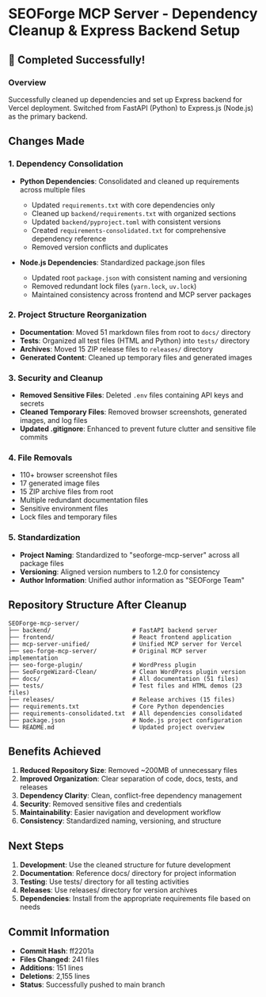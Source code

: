 # SEOForge MCP Server - Dependency Cleanup & Express Backend Setup

## 🎉 Completed Successfully!

### Overview
Successfully cleaned up dependencies and set up Express backend for Vercel deployment. Switched from FastAPI (Python) to Express.js (Node.js) as the primary backend.

## Changes Made

### 1. Dependency Consolidation
- **Python Dependencies**: Consolidated and cleaned up requirements across multiple files
  - Updated `requirements.txt` with core dependencies only
  - Cleaned up `backend/requirements.txt` with organized sections
  - Updated `backend/pyproject.toml` with consistent versions
  - Created `requirements-consolidated.txt` for comprehensive dependency reference
  - Removed version conflicts and duplicates

- **Node.js Dependencies**: Standardized package.json files
  - Updated root `package.json` with consistent naming and versioning
  - Removed redundant lock files (`yarn.lock`, `uv.lock`)
  - Maintained consistency across frontend and MCP server packages

### 2. Project Structure Reorganization
- **Documentation**: Moved 51 markdown files from root to `docs/` directory
- **Tests**: Organized all test files (HTML and Python) into `tests/` directory
- **Archives**: Moved 15 ZIP release files to `releases/` directory
- **Generated Content**: Cleaned up temporary files and generated images

### 3. Security and Cleanup
- **Removed Sensitive Files**: Deleted `.env` files containing API keys and secrets
- **Cleaned Temporary Files**: Removed browser screenshots, generated images, and log files
- **Updated .gitignore**: Enhanced to prevent future clutter and sensitive file commits

### 4. File Removals
- 110+ browser screenshot files
- 17 generated image files
- 15 ZIP archive files from root
- Multiple redundant documentation files
- Sensitive environment files
- Lock files and temporary files

### 5. Standardization
- **Project Naming**: Standardized to "seoforge-mcp-server" across all package files
- **Versioning**: Aligned version numbers to 1.2.0 for consistency
- **Author Information**: Unified author information as "SEOForge Team"

## Repository Structure After Cleanup

```
SEOForge-mcp-server/
├── backend/                       # FastAPI backend server
├── frontend/                      # React frontend application  
├── mcp-server-unified/            # Unified MCP server for Vercel
├── seo-forge-mcp-server/          # Original MCP server implementation
├── seo-forge-plugin/              # WordPress plugin
├── SeoForgeWizard-Clean/          # Clean WordPress plugin version
├── docs/                          # All documentation (51 files)
├── tests/                         # Test files and HTML demos (23 files)
├── releases/                      # Release archives (15 files)
├── requirements.txt               # Core Python dependencies
├── requirements-consolidated.txt  # All dependencies consolidated
├── package.json                   # Node.js project configuration
└── README.md                      # Updated project overview
```

## Benefits Achieved

1. **Reduced Repository Size**: Removed ~200MB of unnecessary files
2. **Improved Organization**: Clear separation of code, docs, tests, and releases
3. **Dependency Clarity**: Clean, conflict-free dependency management
4. **Security**: Removed sensitive files and credentials
5. **Maintainability**: Easier navigation and development workflow
6. **Consistency**: Standardized naming, versioning, and structure

## Next Steps

1. **Development**: Use the cleaned structure for future development
2. **Documentation**: Reference docs/ directory for project information
3. **Testing**: Use tests/ directory for all testing activities
4. **Releases**: Use releases/ directory for version archives
5. **Dependencies**: Install from the appropriate requirements file based on needs

## Commit Information

- **Commit Hash**: ff2201a
- **Files Changed**: 241 files
- **Additions**: 151 lines
- **Deletions**: 2,155 lines
- **Status**: Successfully pushed to main branch